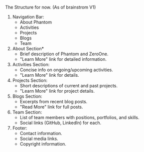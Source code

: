 The Structure for now. (As of brainstrom V1)
1. Navigation Bar:
   - About Phantom 
   - Activities
   - Projects
   - Blogs
   - Team
2. About Section*
   - Brief description of Phantom and ZeroOne.
   - "Learn More" link for detailed information.
3. Activities Section:
   - Concise info on ongoing/upcoming activities.
   - "Learn More" link for details.
4. Projects Section:
   - Short descriptions of current and past projects.
   - "Learn More" link for project details.
5. Blogs Section:
   - Excerpts from recent blog posts.
   - "Read More" link for full posts.
6. Team Section:
   - List of team members with positions, portfolios, and skills.
   - Social links (GitHub, LinkedIn) for each.
7. Footer:
   - Contact information.
   - Social media links.
   - Copyright information.
